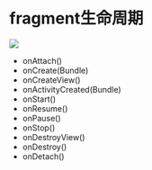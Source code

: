 # fragment生命周期

![](https://developer.android.com/images/fragment_lifecycle.png)

- onAttach()
- onCreate(Bundle)
- onCreateView()
- onActivityCreated(Bundle)
- onStart() 
- onResume()
- onPause() 
- onStop()
- onDestroyView()
- onDestroy() 
- onDetach() 